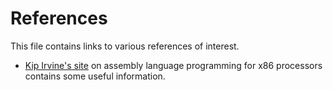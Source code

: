 References
==========

This file contains links to various references of interest.

* [Kip Irvine's site](http://kipirvine.com/asm/) on assembly language
programming for x86 processors contains some useful information.
